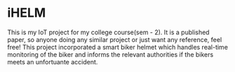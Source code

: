 # iHELM
This is my IoT project for my college course(sem - 2). It is a published paper, so anyone doing any similar project or just want any reference, feel free!
This project incorporated a smart biker helmet which handles real-time monitoring of the biker and informs the relevant authorities if the bikers meets an unfortuante accident.
